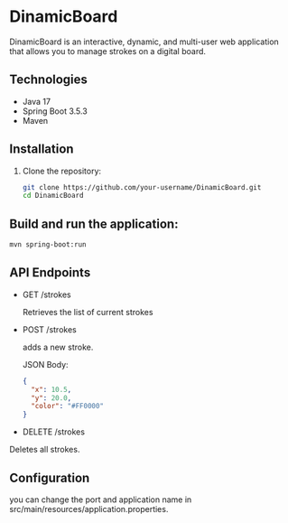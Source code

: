 # DinamicBoard

DinamicBoard is an interactive, dynamic, and multi-user web application that allows you to manage strokes on a digital board.

## Technologies

- Java 17
- Spring Boot 3.5.3
- Maven

## Installation

1. Clone the repository:

   ```bash
   git clone https://github.com/your-username/DinamicBoard.git
   cd DinamicBoard
   ```
## Build and run the application:

  ```bash
  mvn spring-boot:run
  ```

## API Endpoints

* GET /strokes
  
  Retrieves the list of current strokes
  
* POST /strokes
  
  adds a new stroke.

  JSON Body:
  ```json
  {
    "x": 10.5,
    "y": 20.0,
    "color": "#FF0000"
  }  
  ```
* DELETE /strokes
  
Deletes all strokes.

## Configuration
you can change the port and application name in src/main/resources/application.properties.


